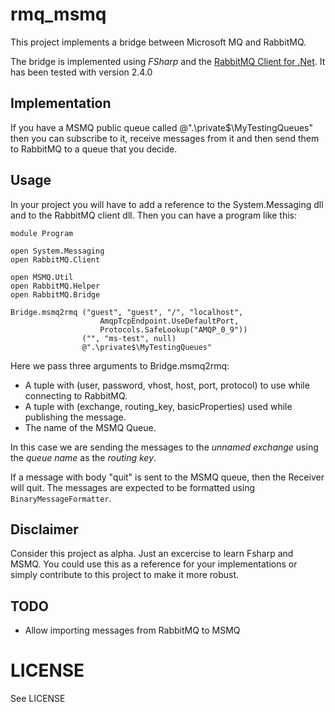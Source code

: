 # rmq_msmq #

This project implements a bridge between Microsoft MQ and RabbitMQ.

The bridge is implemented using *FSharp* and the [RabbitMQ Client for .Net](http://www.rabbitmq.com/dotnet.html). It has been tested with version 2.4.0

## Implementation ##

If you have a MSMQ public queue called  @".\private$\MyTestingQueues" then you can subscribe to it, receive messages from it and then send them to RabbitMQ to a queue that you decide.

## Usage ##

In your project you will have to add a reference to the System.Messaging dll and to the RabbitMQ client dll. Then you can have a program like this:

	module Program

	open System.Messaging
	open RabbitMQ.Client

	open MSMQ.Util
	open RabbitMQ.Helper
	open RabbitMQ.Bridge

	Bridge.msmq2rmq ("guest", "guest", "/", "localhost", 
						AmqpTcpEndpoint.UseDefaultPort, 
						Protocols.SafeLookup("AMQP_0_9")) 
					("", "ms-test", null)
					@".\private$\MyTestingQueues"

					
Here we pass three arguments to Bridge.msmq2rmq:

- A tuple with (user, password, vhost, host, port, protocol) to use while connecting to RabbitMQ.
- A tuple with (exchange, routing_key, basicProperties) used while publishing the message.
- The name of the MSMQ Queue.

In this case we are sending the messages to the _unnamed exchange_ using the _queue name_ as the _routing key_.

If a message with body "quit" is sent to the MSMQ queue, then the Receiver will quit. The messages are expected to be formatted using `BinaryMessageFormatter`.

## Disclaimer ##

Consider this project as alpha. Just an excercise to learn Fsharp and MSMQ. You could use this as a reference for your implementations or simply contribute to this project to make it more robust.

## TODO ##

- Allow importing messages from RabbitMQ to MSMQ

# LICENSE #

See LICENSE